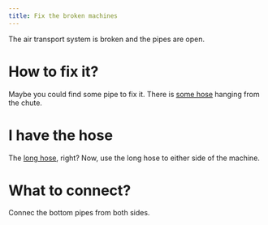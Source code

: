 ```yaml
---
title: Fix the broken machines
---
```


The air transport system is broken and the pipes are open.

# How to fix it?
Maybe you could find some pipe to fix it. There is [some hose](020-hose.md) hanging from the chute.

# I have the hose
The [long hose](020-hose.md), right? Now, use the long hose to either side of the machine.

# What to connect?
Connec the bottom pipes from both sides.

